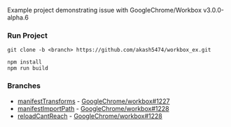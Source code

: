 Example project demonstrating issue with GoogleChrome/Workbox v3.0.0-alpha.6

### Run Project

```
git clone -b <branch> https://github.com/akash5474/workbox_ex.git

npm install
npm run build
```

### Branches

* [manifestTransforms](https://github.com/akash5474/workbox_ex/tree/manifestTransforms) - [GoogleChrome/workbox#1227](https://github.com/GoogleChrome/workbox/issues/1227)
* [manifestImportPath](https://github.com/akash5474/workbox_ex/tree/manifestImportPath) - [GoogleChrome/workbox#1228](https://github.com/GoogleChrome/workbox/issues/1228)
* [reloadCantReach](https://github.com/akash5474/workbox_ex/tree/reloadCantReach) - [GoogleChrome/workbox#1228](https://github.com/GoogleChrome/workbox/issues/1228)
